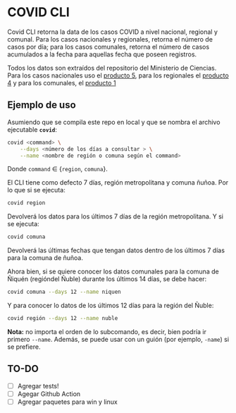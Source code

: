 # COVID CLI

Covid CLI retorna la data de los casos COVID a nivel nacional, regional y comunal. Para los casos nacionales y regionales, retorna el número de casos por día; para los casos comunales, retorna el número de casos acumulados a la fecha para aquellas fecha que poseen registros.

Todos los datos son extraídos del repositorio del Ministerio de Ciencias. Para los casos nacionales uso el [producto 5](https://github.com/MinCiencia/Datos-COVID19/tree/master/output/producto5), para los regionales el [producto 4](https://github.com/MinCiencia/Datos-COVID19/tree/master/output/producto4) y para los comunales, el [producto 1](https://github.com/MinCiencia/Datos-COVID19/tree/master/output/producto1)

## Ejemplo de uso

Asumiendo que se compila este repo en local y que se nombra el archivo ejecutable **`covid`**:

```bash
covid <command> \
    --days <número de los días a consultar > \
    --name <nombre de región o comuna según el command>
```

Donde `command` &in; {`region`, `comuna`}. 

El CLI tiene como defecto 7 días, región metropolitana y comuna ñuñoa. Por lo que si se ejecuta:

```bash
covid region
```

Devolverá los datos para los últimos 7 días de la región metropolitana. Y si se ejecuta:

```bash
covid comuna
```

Devolverá las últimas fechas que tengan datos dentro de los últimos 7 días para la comuna de ñuñoa.

Ahora bien, si se quiere conocer los datos comunales para la comuna de Ñiquén (regióndel Ñuble) durante los últimos 14 días, se debe hacer:

```bash
covid comuna --days 12 --name niquen
```

Y para conocer lo datos de los últimos 12 días para la región del Ñuble:

```bash
covid región --days 12 --name nuble
```

**Nota:** no importa el orden de lo subcomando, es decir, bien podría ir primero `--name`. Además, se puede usar con un guión (por ejemplo, `-name`) si se prefiere.

## TO-DO

+ [ ] Agregar tests!
+ [ ] Agegar Github Action
+ [ ] Agregar paquetes para win y linux